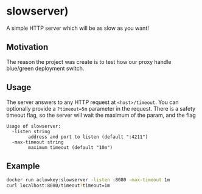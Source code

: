 # slowserver)
A simple HTTP server which will be as slow as you want!

## Motivation
The reason the project was create is to test how our proxy handle blue/green deployment switch.

## Usage
The server answers to any HTTP request at `<host>/timeout`.
You can optionally provide a `?timeout=5m` parameter in the request.
There is a safety timeout flag, so the server will wait the maximum of the param, and the flag 

```
Usage of slowserver:
  -listen string
        address and port to listen (default ":4211")
  -max-timeout string
        maximum timeout (default "10m")
```

## Example
```sh
docker run aclowkey:slowserver -listen :8080 -max-timeout 1m
curl localhost:8080/timeout?timeout=1m
```
